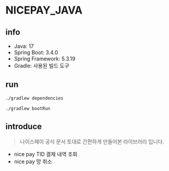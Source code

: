 # NICEPAY_JAVA

## info

- Java: 17
- Spring Boot: 3.4.0
- Spring Framework: 5.3.19
- Gradle: 사용된 빌드 도구

## run

```shell
./gradlew dependencies
```

```shell
./gradlew bootRun
```

## introduce

> 나이스페이 공식 문서 토대로 간편하게 만들어본 라이브러리 입니다.

- nice pay TID 결제 내역 조회
- nice pay 망 취소